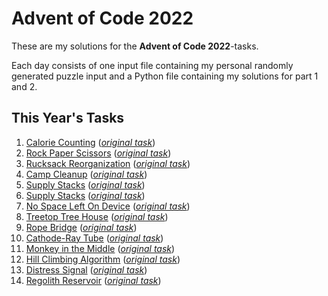 # Advent of Code 2022

These are my solutions for the **Advent of Code 2022**-tasks.

Each day consists of one input file containing my personal randomly generated puzzle input and a Python file containing my solutions for part 1 and 2.

## This Year's Tasks

1. [Calorie Counting](https://github.com/Nuhser/Advent-of-Code/blob/master/2022/day01.py) (*[original task](https://adventofcode.com/2022/day/1)*)
2. [Rock Paper Scissors](https://github.com/Nuhser/Advent-of-Code/blob/master/2022/day02.py) (*[original task](https://adventofcode.com/2022/day/2)*)
3. [Rucksack Reorganization](https://github.com/Nuhser/Advent-of-Code/blob/master/2022/day03.py) (*[original task](https://adventofcode.com/2022/day/3)*)
4. [Camp Cleanup](https://github.com/Nuhser/Advent-of-Code/blob/master/2022/day04.py) (*[original task](https://adventofcode.com/2022/day/4)*)
5. [Supply Stacks](https://github.com/Nuhser/Advent-of-Code/blob/master/2022/day05.py) (*[original task](https://adventofcode.com/2022/day/5)*)
6. [Supply Stacks](https://github.com/Nuhser/Advent-of-Code/blob/master/2022/day06.py) (*[original task](https://adventofcode.com/2022/day/6)*)
7. [No Space Left On Device](https://github.com/Nuhser/Advent-of-Code/blob/master/2022/day07.py) (*[original task](https://adventofcode.com/2022/day/7)*)
8. [Treetop Tree House](https://github.com/Nuhser/Advent-of-Code/blob/master/2022/day08.py) (*[original task](https://adventofcode.com/2022/day/8)*)
9. [Rope Bridge](https://github.com/Nuhser/Advent-of-Code/blob/master/2022/day09.py) (*[original task](https://adventofcode.com/2022/day/9)*)
10. [Cathode-Ray Tube](https://github.com/Nuhser/Advent-of-Code/blob/master/2022/day10.py) (*[original task](https://adventofcode.com/2022/day/10)*)
11. [Monkey in the Middle](https://github.com/Nuhser/Advent-of-Code/blob/master/2022/day11.py) (*[original task](https://adventofcode.com/2022/day/11)*)
12. [Hill Climbing Algorithm](https://github.com/Nuhser/Advent-of-Code/blob/master/2022/day12.py) (*[original task](https://adventofcode.com/2022/day/12)*)
13. [Distress Signal](https://github.com/Nuhser/Advent-of-Code/blob/master/2022/day13.py) (*[original task](https://adventofcode.com/2022/day/13)*)
14. [Regolith Reservoir](https://github.com/Nuhser/Advent-of-Code/blob/master/2022/day14.py) (*[original task](https://adventofcode.com/2022/day/14)*)
